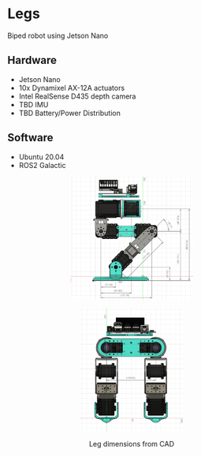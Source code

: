 # Legs
Biped robot using Jetson Nano

## Hardware
- Jetson Nano
- 10x Dynamixel AX-12A actuators
- Intel RealSense D435 depth camera
- TBD IMU
- TBD Battery/Power Distribution

## Software
- Ubuntu 20.04
- ROS2 Galactic

<p align="center">
  <img src="https://github.com/ethan-blomberg/Legs/blob/main/leg_dims_side.png" width = "249" height = "250"/>
</p>
<p align="center">
  <img src="https://github.com/ethan-blomberg/Legs/blob/main/leg_dims_front.png" width = "209" height = "250"/>
</p>
<p align="center">
Leg dimensions from CAD
</p>
